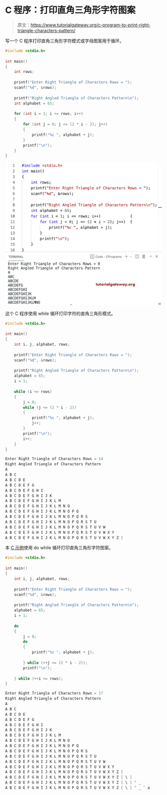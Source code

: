 # C 程序：打印直角三角形字符图案

> 原文：<https://www.tutorialgateway.org/c-program-to-print-right-triangle-characters-pattern/>

写一个 C 程序打印直角三角形字符模式或字母图案用于循环。

```c
#include <stdio.h>

int main()
{
	int rows;

	printf("Enter Right Triangle of Characters Rows = ");
	scanf("%d", &rows);

	printf("Right Angled Triangle of Characters Pattern\n");
	int alphabet = 65;

	for (int i = 1; i <= rows; i++)
	{
		for (int j = 0; j <= (2 * i - 2); j++)
		{
			printf("%c ", alphabet + j);
		}
		printf("\n");
	}
}
```

![C Program to Print Right Triangle Characters Pattern](img/a1e968e84c9eb3756481d3c0b219b41f.png)

这个 C 程序使用 while 循环打印字符的直角三角形模式。

```c
#include <stdio.h>

int main()
{
	int i, j, alphabet, rows;

	printf("Enter Right Triangle of Characters Rows = ");
	scanf("%d", &rows);

	printf("Right Angled Triangle of Characters Pattern\n");
	alphabet = 65;
	i = 1;

	while (i <= rows)
	{
		j = 0;
		while (j <= (2 * i - 2))
		{
			printf("%c ", alphabet + j);
			j++;
		}
		printf("\n");
		i++;
	}
}
```

```c
Enter Right Triangle of Characters Rows = 14
Right Angled Triangle of Characters Pattern
A 
A B C 
A B C D E 
A B C D E F G 
A B C D E F G H I 
A B C D E F G H I J K 
A B C D E F G H I J K L M 
A B C D E F G H I J K L M N O 
A B C D E F G H I J K L M N O P Q 
A B C D E F G H I J K L M N O P Q R S 
A B C D E F G H I J K L M N O P Q R S T U 
A B C D E F G H I J K L M N O P Q R S T U V W 
A B C D E F G H I J K L M N O P Q R S T U V W X Y 
A B C D E F G H I J K L M N O P Q R S T U V W X Y Z [
```

本 [C 示例](https://www.tutorialgateway.org/c-programming-examples/)使用 do while 循环打印直角三角形字符图案。

```c
#include <stdio.h>

int main()
{
	int i, j, alphabet, rows;

	printf("Enter Right Triangle of Characters Rows = ");
	scanf("%d", &rows);

	printf("Right Angled Triangle of Characters Pattern\n");
	alphabet = 65;
	i = 1;

	do
	{
		j = 0;
		do
		{
			printf("%c ", alphabet + j);

		} while (++j <= (2 * i - 2));
		printf("\n");

	} while (++i <= rows);
}
```

```c
Enter Right Triangle of Characters Rows = 17
Right Angled Triangle of Characters Pattern
A 
A B C 
A B C D E 
A B C D E F G 
A B C D E F G H I 
A B C D E F G H I J K 
A B C D E F G H I J K L M 
A B C D E F G H I J K L M N O 
A B C D E F G H I J K L M N O P Q 
A B C D E F G H I J K L M N O P Q R S 
A B C D E F G H I J K L M N O P Q R S T U 
A B C D E F G H I J K L M N O P Q R S T U V W 
A B C D E F G H I J K L M N O P Q R S T U V W X Y 
A B C D E F G H I J K L M N O P Q R S T U V W X Y Z [ 
A B C D E F G H I J K L M N O P Q R S T U V W X Y Z [ \ ] 
A B C D E F G H I J K L M N O P Q R S T U V W X Y Z [ \ ] ^ _ 
A B C D E F G H I J K L M N O P Q R S T U V W X Y Z [ \ ] ^ _ ` a 
```